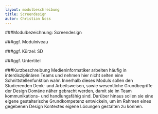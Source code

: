 ```yaml
---
layout: modulbeschreibung
title: Screendesign
autor: Christian Noss
---
```


###Modulbezeichnung: Screendesign

###ggf. Modulniveau

###ggf. Kürzel: SD

###ggf. Untertitel


###Kurzbeschreibung
Medieninformatiker arbeiten häufig in interdisziplinären Teams und nehmen hier nicht selten eine Schnittstellenfunktion wahr. Innerhalb dieses Moduls sollen den Studierenden Denk- und Arbeitsweisen, sowie wesentliche Grundbegriffe der Design Domäne näher gebracht werden, damit sie im Team kommunikations- und handlungsfähig sind. Darüber hinaus sollen sie eine eigene gestalterische Grundkompetenz entwickeln, um im Rahmen eines gegebenen Design Kontextes eigene Lösungen gestalten zu können.


